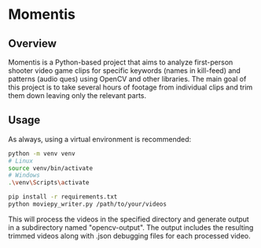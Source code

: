 # Momentis

## Overview

Momentis is a Python-based project that aims to analyze first-person shooter video game clips for specific keywords (names in kill-feed) and patterns (audio ques) using OpenCV and other libraries. The main goal of this project is to take several hours of footage from individual clips and trim them down leaving only the relevant parts.

## Usage

As always, using a virtual environment is recommended:

```sh
python -m venv venv
# Linux
source venv/bin/activate
# Windows
.\venv\Scripts\activate

pip install -r requirements.txt
python moviepy_writer.py /path/to/your/videos
```

This will process the videos in the specified directory and generate output in a subdirectory named "opencv-output". The output includes the resulting trimmed videos along with .json debugging files for each processed video.
